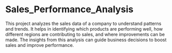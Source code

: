 # Sales_Performance_Analysis
This project analyzes the sales data of a company to understand patterns and trends. It helps in identifying which products are performing well, how different regions are contributing to sales, and where improvements can be made. The insights from this analysis can guide business decisions to boost sales and improve performance.
